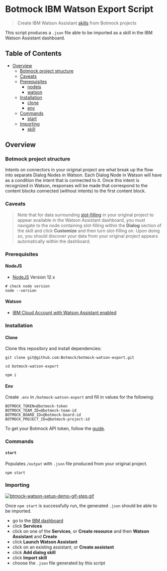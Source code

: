 # Botmock IBM Watson Export Script

<!-- [![Build Status](https://dev.azure.com/botmock/botmock-watson-export/_apis/build/status/Botmock.botmock-watson-export?branchName=master)](https://dev.azure.com/botmock/botmock-watson-export/_build/latest?definitionId=5&branchName=master) -->

> Create IBM Watson Assistant [skills](https://cloud.ibm.com/docs/services/assistant?topic=assistant-skill-add) from Botmock projects

This script produces a `.json` file able to be imported as a skill in the IBM Watson Assistant dashboard.

## Table of Contents

* [Overview](#overview)
  * [Botmock project structure](#botmock-project-structure)
  * [Caveats](#caveats)
  * [Prerequisites](#prerequisites)
    * [nodejs](#nodejs)
    * [watson](#watson)
  * [Installation](#installation)
    * [clone](#clone)
    * [env](#env)
  * [Commands](#commands)
    * [start](#start)
  * [Importing](#importing)
    * [skill](#skill)

## Overview

### Botmock project structure

Intents on connectors in your original project are what break up the flow into separate Dialog Nodes in Watson. Each Dialog Node in Watson will have as a condition the intent that is connected to it. Once this intent is recognized in Watson, responses will be made that correspond to the content blocks connected (without intents) to the first content block.

### Caveats

> Note that for data surrounding [slot-filling](https://cloud.ibm.com/docs/services/assistant?topic=assistant-tutorial-slots-complex) in your original project to appear available in the Watson Assistant dashboard, you must navigate to the node containing slot-filling within the **Dialog** section of the skill and click **Customize** and then turn slot-filling on. Upon doing so, you should discover your data from your original project appears automatically within the dashboard.

### Prerequisites

#### NodeJS

- [NodeJS](https://nodejs.org/en/) Version 12.x

```shell
# check node version
node --version
```

#### Watson

- [IBM Cloud Account with Watson Assistant enabled](https://assistant-us-east.watsonplatform.net/)

### Installation

#### Clone

Clone this repository and install dependencies:

```shell
git clone git@github.com:Botmock/botmock-watson-export.git

cd botmock-watson-export

npm i
```

#### Env

Create `.env` in `/botmock-watson-export` and fill in values for the following:

```shell
BOTMOCK_TOKEN=@botmock-token
BOTMOCK_TEAM_ID=@botmock-team-id
BOTMOCK_BOARD_ID=@botmock-board-id
BOTMOCK_PROJECT_ID=@botmock-project-id
```

To get your Botmock API token, follow the [guide](http://help.botmock.com/en/articles/2334581-developer-api).

### Commands

#### `start`

Populates `/output` with `.json` file produced from your original project.

```shell
npm start
```

### Importing

[![btmock-watson-setup-demo-gif-step.gif](https://s5.gifyu.com/images/btmock-watson-setup-demo-gif-step.gif)](https://gifyu.com/image/vLcV)

Once `npm start` is successfully run, the generated `.json` should be able to be imported.

- go to the [IBM dashboard](https://cloud.ibm.com/)
- click **Services**
- click on one of the **Services**, or **Create resource** and then **Watson Assistant** and **Create**
- click **Launch Watson Assistant**
- click on an existing assistant, or **Create assistant**
- click **Add dialog skill**
- click **Import skill**
- choose the `.json` file generated by this script
